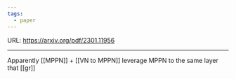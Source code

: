 ```yaml
---
tags:
  - paper
---
```

URL: https://arxiv.org/pdf/2301.11956

---

Apparently [[MPPN]] + [[VN to MPPN]] leverage MPPN to the same layer that [[gr]]